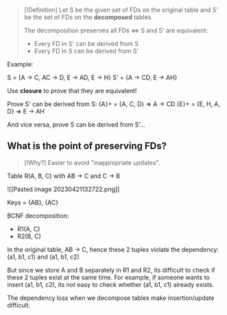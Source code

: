 >[!Definition]
> Let S be the given set of FDs on the original table and S' be the set of FDs on the **decomposed** tables.
> 
> The decomposition preserves all FDs $\iff$ S and S' are equivalent:
> - Every FD in S' can be derived from S
> - Every FD in S can be derived from S'

Example:

S = {A -> C, AC -> D, E -> AD, E -> H}
S' = {A -> CD, E -> AH}

Use **closure** to prove that they are equivalent!

Prove S' can be derived from S:
{A}+ = {A, C, D} => A -> CD
{E}+ = {E, H, A, D} => E -> AH

And vice versa, prove S can be derived from S'...

## What is the point of preserving FDs?

>[!Why?]
>Easier to avoid "inappropriate updates".

Table R(A, B, C) with AB -> C and C -> B

![[Pasted image 20230421132722.png]]

Keys = {AB}, {AC}

BCNF decomposition: 

- R1(A, C)
- R2(B, C) 

In the original table, AB -> C, hence these 2 tuples violate the dependency: 
(a1, b1, c1) and (a1, b1, c2)

But since we store A and B separately in R1 and R2, its difficult to check if these 2 tuples exist at the same time. For example, if someone wants to insert (a1, b1, c2), its not easy to check whether (a1, b1, c1) already exists. 

The dependency loss when we decompose tables make insertion/update difficult.
